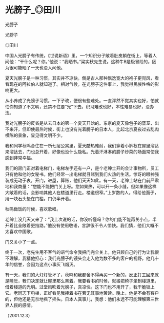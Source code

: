 # 光膀子_◎田川

光膀子

光膀子

◎田川

中国人光膀子有传统，《世说新语》里，一个知识分子敞着肚皮躺在街上，等着人问他：“干什么呢？你。”他说：“我晒书。”梁实秋先生说，这种牛B是极冒险的，因为很可能晒了一天也没人问他。

夏天光膀子是一种习惯，其实并不凉快，倒是古人那种飘逸宽大的袍子更兜风，看看现在的阿拉伯人就知道了。相对气候，在光膀子这件事上，我觉得民族性格的影响更大。

从小养成了光膀子习惯，一下子改，便很有些难处。一直浑然不觉其实也好，怕就怕你知道了不文明，还禁不住要“光”下去。积习难改也好，本性难易也好，没办法。

我对光膀子的反省是从去日本的第一个夏天开始的。东京的夏天像包子的蒸笼，出不来汗，但即使最热时候，街上也没有光着膀子的日本人，比起北京夏夜过去乱肉横陈的景象，显见得文明不少。

我和同学秋鸣合住在一所七层公寓里，夏天酷热难耐，我们穿着小裤衩在屋里溜达来溜达去，门也总开着，好像也没什么隐私。光着汗淋淋的膀子炒菜的场面常使我感到非常幸福。

我们的房门正对着电梯门，电梯左手还有一户，是个老绅士开的会计事物所，员工只有他和他的女秘书。他们经常一出电梯就目睹到我们火热的生活。惊讶的眼神强装成无动于衷，开门，进屋，算账，他们天天如此。有一天，老绅士站在门前严肃地和我商量：“您能不能把门关上呀。您如果热，可以开一条小缝，但如果像这样大敞着的话，会影响其他人在楼道里行走。楼道很窄。”上岁数的人，得给他面子，用一块石头垫在门槛，门仍半开着。

秋鸣做饭的时候，喜欢歌唱。

老绅士没几天又来了：“我上次说的话，你没听懂吗？你的门能不能再关小点，半开着比全敞着更挡路。”他没有使用敬语，言辞很不令人愉快。我们猜，他们大概不太喜欢中国歌。

门又关小了一点。

终于一次，老先生用不客气的语气命令我把门完全关上。他只顾自己的行为让我很不理解，我猜他担心：我们光膀子的镜头会走入他为数不多的客户的视野。他几十年的信誉，会因为这点小事灰飞烟灭。

有一天，我们的大灯灯管坏了，秋鸣和我都舍不得再买一个新的，反正打工回来就是睡觉，我们决定就让屋里那么黑着。我要看书的时候，就搬把椅子坐到楼道里，借着楼道的光明。过堂风吹着光膀子，真凉快。这下门也不用开了，我干脆锁上它。老同志下电梯，正好看见我捧着书在若无其事地苦读。晚上，他是不会有客户的，但他还是无奈地摇了摇头。日本人真事儿，我想：他们永远不可能理解第三世界人民的感情。

（2001.12.3）